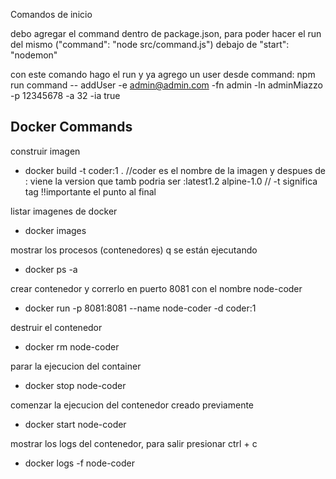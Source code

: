 Comandos de inicio

debo agregar el command dentro de package.json, para poder hacer el run del mismo 
("command": "node src/command.js") debajo de "start": "nodemon"

con este comando hago el run y ya agrego un user desde command: 
npm run command -- addUser -e admin@admin.com -fn admin -ln adminMiazzo -p 12345678 -a 32 -ia true

## **Docker Commands**
construir imagen
* docker build -t coder:1 .
//coder es el nombre de la imagen y despues de : viene la version que tamb podria ser :latest1.2 alpine-1.0
// -t significa tag !!importante el punto al final

listar imagenes de docker  
* docker images

mostrar los procesos (contenedores) q se están ejecutando
* docker ps -a

crear contenedor y correrlo en puerto 8081 con el nombre node-coder
* docker run -p 8081:8081 --name node-coder -d coder:1

destruir el contenedor
* docker rm node-coder

parar la ejecucion del container
* docker stop node-coder

comenzar la ejecucion del contenedor creado previamente
* docker start node-coder

mostrar los logs del contenedor, para salir presionar ctrl + c
* docker logs -f node-coder